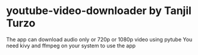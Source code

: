 ﻿# youtube-video-downloader by Tanjil Turzo
 
 
 
 The app can download audio only or 720p or 1080p video using pytube
 You need kivy and ffmpeg on your system to use the app
 
